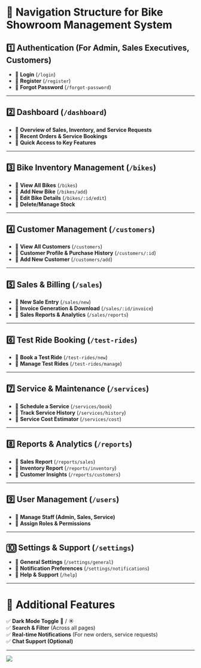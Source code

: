 # **🚀 Navigation Structure for Bike Showroom Management System**  

## **1️⃣ Authentication** (For Admin, Sales Executives, Customers)  
- 🔹 **Login** (`/login`)  
- 🔹 **Register** (`/register`)  
- 🔹 **Forgot Password** (`/forgot-password`)  

---

## **2️⃣ Dashboard** (`/dashboard`)  
- 🔹 **Overview of Sales, Inventory, and Service Requests**  
- 🔹 **Recent Orders & Service Bookings**  
- 🔹 **Quick Access to Key Features**  

---

## **3️⃣ Bike Inventory Management** (`/bikes`)  
- 🔹 **View All Bikes** (`/bikes`)  
- 🔹 **Add New Bike** (`/bikes/add`)  
- 🔹 **Edit Bike Details** (`/bikes/:id/edit`)  
- 🔹 **Delete/Manage Stock**  

---

## **4️⃣ Customer Management** (`/customers`)  
- 🔹 **View All Customers** (`/customers`)  
- 🔹 **Customer Profile & Purchase History** (`/customers/:id`)  
- 🔹 **Add New Customer** (`/customers/add`)  

---

## **5️⃣ Sales & Billing** (`/sales`)  
- 🔹 **New Sale Entry** (`/sales/new`)  
- 🔹 **Invoice Generation & Download** (`/sales/:id/invoice`)  
- 🔹 **Sales Reports & Analytics** (`/sales/reports`)  

---

## **6️⃣ Test Ride Booking** (`/test-rides`)  
- 🔹 **Book a Test Ride** (`/test-rides/new`)  
- 🔹 **Manage Test Rides** (`/test-rides/manage`)  

---

## **7️⃣ Service & Maintenance** (`/services`)  
- 🔹 **Schedule a Service** (`/services/book`)  
- 🔹 **Track Service History** (`/services/history`)  
- 🔹 **Service Cost Estimator** (`/services/cost`)  

---

## **8️⃣ Reports & Analytics** (`/reports`)  
- 🔹 **Sales Report** (`/reports/sales`)  
- 🔹 **Inventory Report** (`/reports/inventory`)  
- 🔹 **Customer Insights** (`/reports/customers`)  

---

## **9️⃣ User Management** (`/users`)  
- 🔹 **Manage Staff (Admin, Sales, Service)**  
- 🔹 **Assign Roles & Permissions**  

---

## **🔟 Settings & Support** (`/settings`)  
- 🔹 **General Settings** (`/settings/general`)  
- 🔹 **Notification Preferences** (`/settings/notifications`)  
- 🔹 **Help & Support** (`/help`)  

---

# **🔗 Additional Features**  
✅ **Dark Mode Toggle** 🌙 / ☀️  
✅ **Search & Filter** (Across all pages)  
✅ **Real-time Notifications** (For new orders, service requests)  
✅ **Chat Support (Optional)**  

---
<img src="D:\demo pic  byts fullstack">
